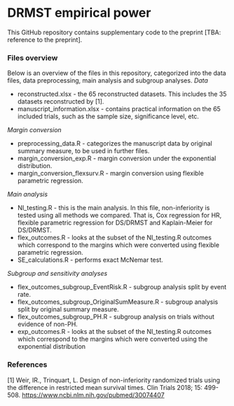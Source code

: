 # DRMST empirical power
This GitHub repository contains supplementary code to the preprint [TBA: reference to the preprint]. 

### Files overview
Below is an overview of the files in this repository, categorized into the data files, data preprocessing, main analysis and subgroup analyses.
*Data*  
* reconstructed.xlsx - the 65 reconstructed datasets. This includes the 35 datasets reconstructed by [1].
* manuscript_information.xlsx - contains practical information on the 65 included trials, such as the sample size, significance level, etc.

*Margin conversion*
* preprocessing_data.R - categorizes the manuscript data by original summary measure, to be used in further files.
* margin_conversion_exp.R - margin conversion under the exponential distribution.
* margin_conversion_flexsurv.R - margin conversion using flexible parametric regression.

*Main analysis*
* NI_testing.R - this is the main analysis. In this file, non-inferiority is tested using all methods we compared. That is, Cox regression for HR, flexible parametric regression for DS/DRMST and Kaplain-Meier for DS/DRMST.
* flex_outcomes.R - looks at the subset of the NI_testing.R outcomes which correspond to the margins which were converted using flexible parametric regression.
* SE_calculations.R - performs exact McNemar test.

*Subgroup and sensitivity analyses*
  * flex_outcomes_subgroup_EventRisk.R - subgroup analysis split by event rate.
  * flex_outcomes_subgroup_OriginalSumMeasure.R - subgroup analysis split by original summary measure.
  * flex_outcomes_subgroup_PH.R - subgroup analysis on trials without evidence of non-PH.
  * exp_outcomes.R - looks at the subset of the NI_testing.R outcomes which correspond to the margins which were converted using the exponential distribution

### References
[1] Weir, IR., Trinquart, L. Design of non-inferiority randomized trials using the difference in restricted mean survival times. Clin Trials 2018; 15: 499-508. https://www.ncbi.nlm.nih.gov/pubmed/30074407
